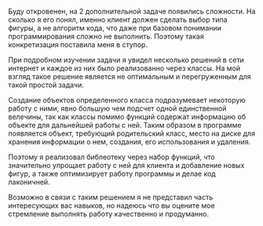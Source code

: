 Буду откровенен, на 2 дополнительной задаче появились сложности. На сколько я его понял, именно клиент должен сделать выбор типа фигуры, а не алгоритм кода, что даже при базовом понимании программирования сложно не выполнить. Поэтому такая конкретизация поставила меня в ступор.

При подробном изучении задачи я увидел несколько решений в сети интернет и каждое из них было реализованно через классы. На мой взгляд такое решение является не оптимальным и перегруженным для такой простой задачи. 

Создание объектов определенного класса подразумевает некоторую работу с ними, явно большую чем подсчет одной единственной велечины, так как классы помимо функций содержат информацию об объекте для дальнейшей работы с ней. Таким образом в программе появляется объект, требующий родительский класс, место на диске для хранения информации о нем, создания, его использования и удаления.

Поэтому я реализовал библеотеку через набор функций, что значительно упрощает работу с ней для клиента и добавление новых фигур, а также оптимизирует работу программы и делае код лаконичней.

Возможно в связи с таким решением я не представил часть интересующих вас навыков, но надеюсь что вы оцените мое стремление выполнять работу качественно и продуманно.
